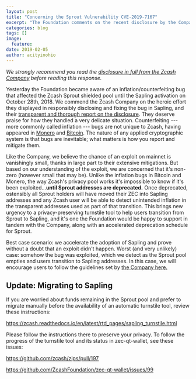 ```yaml
---
layout: post
title: "Concerning the Sprout Vulnerability CVE-2019-7167"
excerpt: "The Foundation comments on the recent disclosure by the Company"
categories: blog
tags: []
image:
  feature: 
date: 2019-02-05
author: acityinohio
---
```


*We strongly recommend you read the [disclosure in full from the Zcash Company](https://z.cash/blog/zcash-counterfeiting-vulnerability-successfully-remediated/) before reading this response.*

Yesterday the Foundation became aware of an inflation/counterfeiting bug that affected the Zcash Sprout shielded pool until the Sapling activation on October 28th, 2018. We commend the Zcash Company on the heroic effort they displayed in responsibly disclosing and fixing the bug in Sapling, and their [transparent and thorough report on the disclosure](https://z.cash/blog/zcash-counterfeiting-vulnerability-successfully-remediated/). They deserve praise for how they handled a very delicate situation. Counterfeiting --- more commonly called inflation --- bugs are not unique to Zcash, having appeared in [Monero](https://src.getmonero.org/2017/05/17/disclosure-of-a-major-bug-in-cryptonote-based-currencies.html) and [Bitcoin](https://bitcoincore.org/en/2018/09/20/notice/). The nature of any applied cryptographic system is that bugs are inevitable; what matters is how you report and mitigate them.

Like the Company, we believe the chance of an exploit on mainnet is vanishingly small, thanks in large part to their extensive mitigations. But based on our understanding of the exploit, we are concerned that it's non-zero (however small that may be). Unlike the inflation bugs in Bitcoin and Monero, the way Zcash's privacy pool works it's impossible to know if it's been exploited...**until Sprout addresses are deprecated.** Once deprecated, ostensibly all Sprout holders will have moved their ZEC into Sapling addresses and any Zcash user will be able to detect unintended inflation in the transparent addresses used as part of that transition. This brings new urgency to a privacy-preserving turnstile tool to help users transition from Sprout to Sapling, and it's one the Foundation would be happy to support in tandem with the Company, along with an accelerated deprecation schedule for Sprout.

Best case scenario: we accelerate the adoption of Sapling and prove without a doubt that an exploit didn't happen. Worst (and very unlikely) case: somehow the bug was exploited, which we detect as the Sprout pool empties and users transition to Sapling addresses. In this case, we will encourage users to follow the guidelines set by [the Company here.](https://z.cash/blog/defense-against-counterfeiting-in-shielded-pools/)

## Update: Migrating to Sapling

If you are worried about funds remaining in the Sprout pool and prefer to migrate manually before the availability of an automatic turnstile tool, review these instructions:

https://zcash.readthedocs.io/en/latest/rtd_pages/sapling_turnstile.html

Please follow the instructions there to preserve your privacy. To follow the progress of the turnstile tool and its status in zec-qt-wallet, see these issues:

https://github.com/zcash/zips/pull/197

https://github.com/ZcashFoundation/zec-qt-wallet/issues/99


